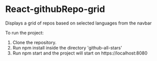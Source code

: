 # React-githubRepo-grid
Displays a grid of repos based on selected languages from the navbar

To run the project:
1. Clone the repository.
2. Run npm install inside the directory 'github-all-stars'
3. Run npm start and the project will start on https://localhost:8080
